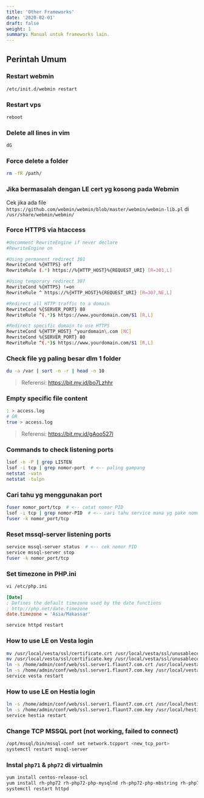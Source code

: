 ```yaml
---
title: 'Other Frameworks'
date: '2020-02-01'
draft: false
weight: 1
summary: Manual untuk frameworks lain.
---
```


## Perintah Umum

### Restart webmin

```bash
/etc/init.d/webmin restart
```

### Restart vps

```bash
reboot
```

### Delete all lines in vim

```bash
dG
```

### Force delete a folder

```bash
rm -fR /path/
```

### Jika bermasalah dengan LE cert yg kosong pada Webmin

Cek jika ada file `https://github.com/webmin/webmin/blob/master/webmin/webmin-lib.pl` di `/usr/share/webmin/webmin/`

### Force HTTPS via htaccess

```bash
#Uncomment RewriteEngine if never declare
#RewriteEngine on

#Using permanent redirect 301
RewriteCond %{HTTPS} off
RewriteRule (.*) https://%{HTTP_HOST}%{REQUEST_URI} [R=301,L]

#Using temporary redirect 307
RewriteCond %{HTTPS} !=on
RewriteRule ^ https://%{HTTP_HOST}%{REQUEST_URI} [R=307,NE,L]

#Redirect all HTTP traffic to a domain
RewriteCond %{SERVER_PORT} 80 
RewriteRule ^(.*)$ https://www.yourdomain.com/$1 [R,L]

#Redirect specific domain to use HTTPS
RewriteCond %{HTTP_HOST} ^yourdomain\.com [NC] 
RewriteCond %{SERVER_PORT} 80 
RewriteRule ^(.*)$ https://www.yourdomain.com/$1 [R,L]
```

### Check file yg paling besar dlm 1 folder

```bash
du -a /var | sort -n -r | head -n 10
```

> Referensi:
<https://bit.my.id/bo7Lzhhr>

### Empty specific file content

```bash
: > access.log
# OR 
true > access.log
```

> Referensi:
<https://bit.my.id/gAoo527l>

### Commands to check listening ports

```bash
lsof -n -P | grep LISTEN
lsof -i tcp | grep nomor-port  # <-- paling gampang
netstat -vatn
netstat -tulpn
```

### Cari tahu yg menggunakan port

```bash
fuser nomor_port/tcp  # <-- catat nomor PID
lsof -i tcp | grep nomor-PID  # <-- cari tahu service mana yg pake nomor port ybs
fuser -k nomor_port/tcp
```

### Reset mssql-server listening ports

```bash
service mssql-server status  # <-- cek nomor PID
service mssql-server stop
fuser -k nomor_port/tcp
```

### Set timezone in PHP.ini

```bash
vi /etc/php.ini
```

```ini
[Date]
; Defines the default timezone used by the date functions
; http://php.net/date.timezone
date.timezone = 'Asia/Makassar'
```

```bash
service httpd restart
```

### How to use LE on Vesta login

```bash
mv /usr/local/vesta/ssl/certificate.crt /usr/local/vesta/ssl/unusablecer.crt
mv /usr/local/vesta/ssl/certificate.key /usr/local/vesta/ssl/unusablecer.key
ln -s /home/admin/conf/web/ssl.server1.flaunt7.com.crt /usr/local/vesta/ssl/certificate.crt
ln -s /home/admin/conf/web/ssl.server1.flaunt7.com.key /usr/local/vesta/ssl/certificate.key
service vesta restart
```

### How to use LE on Hestia login

```bash
ln -s /home/admin/conf/web/ssl.server1.flaunt7.com.crt /usr/local/hestia/ssl/certificate.crt
ln -s /home/admin/conf/web/ssl.server1.flaunt7.com.key /usr/local/hestia/ssl/certificate.key
service hestia restart
```

### Change TCP MSSQL port (not working, failed to connect)

```bash
/opt/mssql/bin/mssql-conf set network.tcpport <new_tcp_port>
systemctl restart mssql-server
```

### Instal `php71` & `php72` di virtualmin

```bash
yum install centos-release-scl
yum install rh-php72 rh-php72-php-mysqlnd rh-php72-php-mbstring rh-php72-php-imagick
systemctl restart httpd
```

